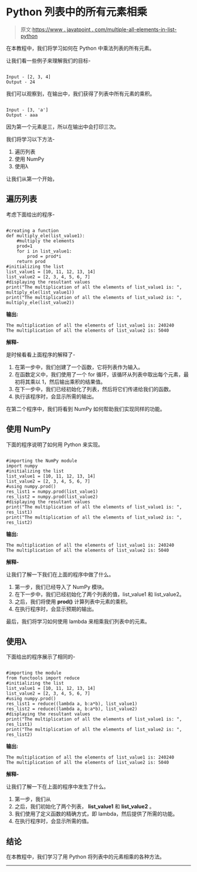 # Python 列表中的所有元素相乘

> 原文:[https://www . javatpoint . com/multiple-all-elements-in-list-python](https://www.javatpoint.com/multiply-all-elements-in-list-of-python)

在本教程中，我们将学习如何在 Python 中乘法列表的所有元素。

让我们看一些例子来理解我们的目标-

```

Input - [2, 3, 4]
Output - 24

```

我们可以观察到，在输出中，我们获得了列表中所有元素的乘积。

```

Input - [3, 'a']
Output - aaa

```

因为第一个元素是三，所以在输出中会打印三次。

我们将学习以下方法-

1.  遍历列表
2.  使用 NumPy
3.  使用λ

让我们从第一个开始，

## 遍历列表

考虑下面给出的程序-

```

#creating a function
def multiply_ele(list_value1):
    #multiply the elements
    prod=1
    for i in list_value1:
        prod = prod*i
    return prod
#initializing the list
list_value1 = [10, 11, 12, 13, 14]
list_value2 = [2, 3, 4, 5, 6, 7]
#displaying the resultant values 
print("The multiplication of all the elements of list_value1 is: ", multiply_ele(list_value1))
print("The multiplication of all the elements of list_value2 is: ", multiply_ele(list_value2))

```

**输出:**

```
The multiplication of all the elements of list_value1 is: 240240
The multiplication of all the elements of list_value2 is: 5040

```

**解释-**

是时候看看上面程序的解释了-

1.  在第一步中，我们创建了一个函数，它将列表作为输入。
2.  在函数定义中，我们使用了一个 for 循环，该循环从列表中取出每个元素，最初将其乘以 1，然后输出乘积的结果值。
3.  在下一步中，我们已经初始化了列表，然后将它们传递给我们的函数。
4.  执行该程序时，会显示所需的输出。

在第二个程序中，我们将看到 NumPy 如何帮助我们实现同样的功能。

## 使用 NumPy

下面的程序说明了如何用 Python 来实现。

```

#importing the NumPy module
import numpy
#initializing the list
list_value1 = [10, 11, 12, 13, 14]
list_value2 = [2, 3, 4, 5, 6, 7]
#using numpy.prod()
res_list1 = numpy.prod(list_value1)
res_list2 = numpy.prod(list_value2)
#displaying the resultant values 
print("The multiplication of all the elements of list_value1 is: ", res_list1)
print("The multiplication of all the elements of list_value2 is: ", res_list2)

```

**输出:**

```
The multiplication of all the elements of list_value1 is: 240240
The multiplication of all the elements of list_value2 is: 5040

```

**解释-**

让我们了解一下我们在上面的程序中做了什么。

1.  第一步，我们已经导入了 NumPy 模块。
2.  在下一步中，我们已经初始化了两个列表的值，list_value1 和 list_value2。
3.  之后，我们将使用 **prod()** 计算列表中元素的乘积。
4.  在执行程序时，会显示预期的输出。

最后，我们将学习如何使用 lambda 来相乘我们列表中的元素。

## 使用λ

下面给出的程序展示了相同的-

```

#importing the module
from functools import reduce
#initializing the list
list_value1 = [10, 11, 12, 13, 14]
list_value2 = [2, 3, 4, 5, 6, 7]
#using numpy.prod()
res_list1 = reduce((lambda a, b:a*b), list_value1)
res_list2 = reduce((lambda a, b:a*b), list_value2)
#displaying the resultant values 
print("The multiplication of all the elements of list_value1 is: ", res_list1)
print("The multiplication of all the elements of list_value2 is: ", res_list2)

```

**输出:**

```
The multiplication of all the elements of list_value1 is: 240240
The multiplication of all the elements of list_value2 is: 5040

```

**解释-**

让我们了解一下在上面的程序中发生了什么。

1.  第一步，我们从
2.  之后，我们初始化了两个列表， **list_value1** 和 **list_value2** 。
3.  我们使用了定义函数的精确方式，即 lambda，然后提供了所需的功能。
4.  在执行程序时，会显示所需的值。

## 结论

在本教程中，我们学习了用 Python 将列表中的元素相乘的各种方法。

* * *